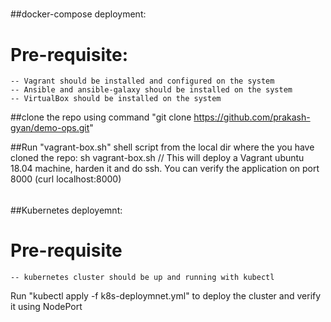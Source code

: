 #####
##docker-compose deployment:
# Pre-requisite:
	-- Vagrant should be installed and configured on the system
	-- Ansible and ansible-galaxy should be installed on the system
	-- VirtualBox should be installed on the system

##clone the repo using command "git clone https://github.com/prakash-gyan/demo-ops.git"

##Run "vagrant-box.sh" shell script from the local dir where the you have cloned the repo:
  sh vagrant-box.sh  // This will deploy a Vagrant ubuntu 18.04 machine, harden it and do ssh. You can verify the application on 			port 8000 (curl localhost:8000)

######
##Kubernetes deployemnt:
# Pre-requisite
	-- kubernetes cluster should be up and running with kubectl
   Run "kubectl apply -f k8s-deploymnet.yml" to deploy the cluster and verify it using NodePort
